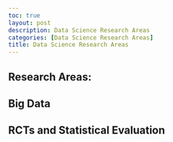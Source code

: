 ```yaml
---
toc: true
layout: post
description: Data Science Research Areas
categories: [Data Science Research Areas]
title: Data Science Research Areas
---
```


## Research Areas:

## Big Data

## RCTs and Statistical Evaluation
